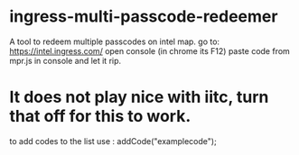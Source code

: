 # ingress-multi-passcode-redeemer
A tool to redeem multiple passcodes on intel map.
go to: https://intel.ingress.com/
open console (in chrome its F12)
paste code from mpr.js in console and let it rip.

# It does not play nice with iitc, turn that off for this to work.

to add codes to the list use : addCode("examplecode");
